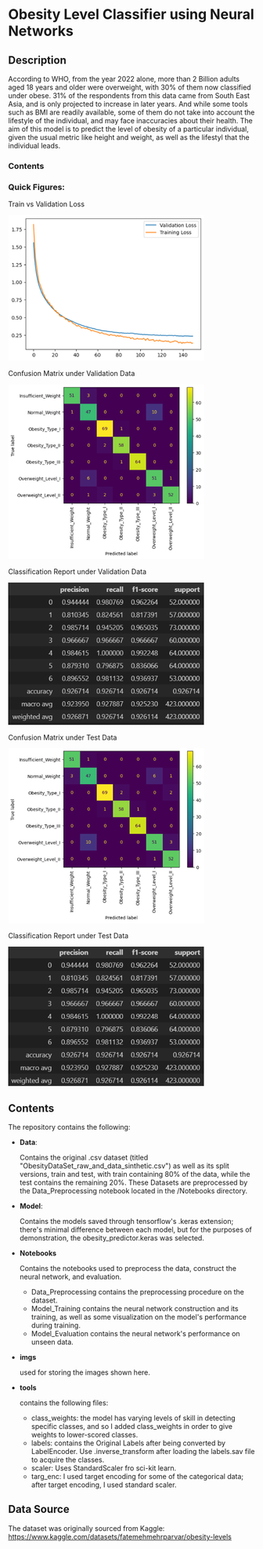 # Obesity Level Classifier using Neural Networks

## Description
According to WHO, from the year 2022 alone, more than 2 Billion adults aged 18 years and older were overweight, with 30% of them now classified under obese.
31% of the respondents from this data came from South East Asia, and is only projected to increase in later years.
And while some tools such as BMI are readily available, some of them do not take into account the lifestyle of the individual, and may face inaccuracies about their health.
The aim of this model is to predict the level of obesity of a particular individual, given the usual metric like height and weight, as well as the lifestyl that the individual leads.

### Contents

### Quick Figures:

Train vs Validation Loss

<img src="imgs/loss.PNG" alt="Train vs Validation Loss" width="400"/>

Confusion Matrix under Validation Data

<img src="imgs/conf_mat.PNG" alt="Confusion Matrix under Validation Data" width="400"/>


Classification Report under Validation Data

<img src="imgs/classif_score.PNG" alt="classif_score" width="400"/>


Confusion Matrix under Test Data

<img src="imgs/conf_mat_test.PNG" alt="Confusion Matrix under Test Data" width="400"/>


Classification Report under Test Data

<img src="imgs/classif_test.PNG" alt="Classif_report" width="400"/>

## Contents

The repository contains the following:
- **Data**:

  Contains the original .csv dataset (titled "ObesityDataSet_raw_and_data_sinthetic.csv") as well as its split versions, train and test, with train containing 80% of the data,
  while the test contains the remaining 20%.
  These Datasets are preprocessed by the Data_Preprocessing notebook located in the /Notebooks directory.
- **Model**:

  Contains the models saved through tensorflow's .keras extension; there's minimal difference between each model, but for the purposes of demonstration,
  the obesity_predictor.keras was selected.
- **Notebooks**

  Contains the notebooks used to preprocess the data, construct the neural network, and evaluation.
  - Data_Preprocessing contains the preprocessing procedure on the dataset.
  - Model_Training contains the neural network construction and its training, as well as some visualization on the model's performance during training.
  - Model_Evaluation contains the neural network's performance on unseen data.
- **imgs**

  used for storing the images shown here.
- **tools**

  contains the following files:
  - class_weights: the model has varying levels of skill in detecting specific classes, and so I added class_weights in order to give weights to lower-scored classes.
  - labels: contains the Original Labels after being converted by LabelEncoder. Use .inverse_transform after loading the labels.sav file to acquire the classes.
  - scaler: Uses StandardScaler fro sci-kit learn.
  - targ_enc: I used target encoding for some of the categorical data; after target encoding, I used standard scaler.
  
## Data Source
The dataset was originally sourced from Kaggle: 
https://www.kaggle.com/datasets/fatemehmehrparvar/obesity-levels



